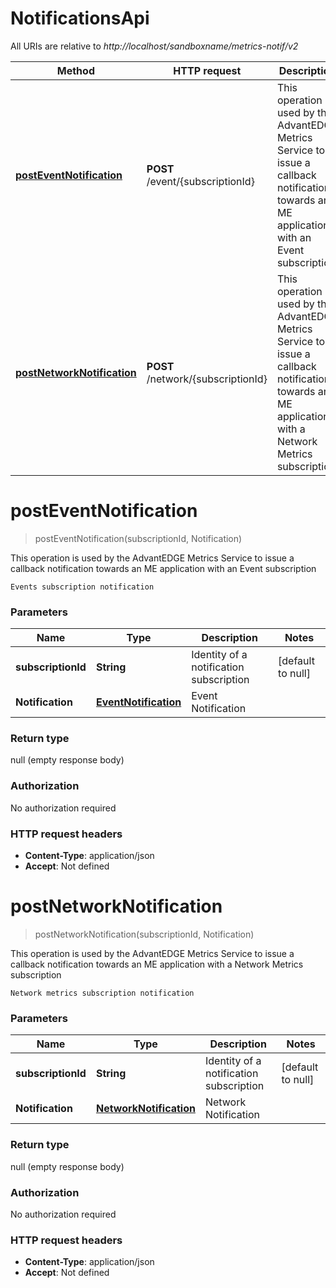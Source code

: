 # NotificationsApi

All URIs are relative to *http://localhost/sandboxname/metrics-notif/v2*

Method | HTTP request | Description
------------- | ------------- | -------------
[**postEventNotification**](NotificationsApi.md#postEventNotification) | **POST** /event/{subscriptionId} | This operation is used by the AdvantEDGE Metrics Service to issue a callback notification towards an ME application with an Event subscription
[**postNetworkNotification**](NotificationsApi.md#postNetworkNotification) | **POST** /network/{subscriptionId} | This operation is used by the AdvantEDGE Metrics Service to issue a callback notification towards an ME application with a Network Metrics subscription


<a name="postEventNotification"></a>
# **postEventNotification**
> postEventNotification(subscriptionId, Notification)

This operation is used by the AdvantEDGE Metrics Service to issue a callback notification towards an ME application with an Event subscription

    Events subscription notification

### Parameters

Name | Type | Description  | Notes
------------- | ------------- | ------------- | -------------
 **subscriptionId** | **String**| Identity of a notification subscription | [default to null]
 **Notification** | [**EventNotification**](../Models/EventNotification.md)| Event Notification |

### Return type

null (empty response body)

### Authorization

No authorization required

### HTTP request headers

- **Content-Type**: application/json
- **Accept**: Not defined

<a name="postNetworkNotification"></a>
# **postNetworkNotification**
> postNetworkNotification(subscriptionId, Notification)

This operation is used by the AdvantEDGE Metrics Service to issue a callback notification towards an ME application with a Network Metrics subscription

    Network metrics subscription notification

### Parameters

Name | Type | Description  | Notes
------------- | ------------- | ------------- | -------------
 **subscriptionId** | **String**| Identity of a notification subscription | [default to null]
 **Notification** | [**NetworkNotification**](../Models/NetworkNotification.md)| Network Notification |

### Return type

null (empty response body)

### Authorization

No authorization required

### HTTP request headers

- **Content-Type**: application/json
- **Accept**: Not defined

